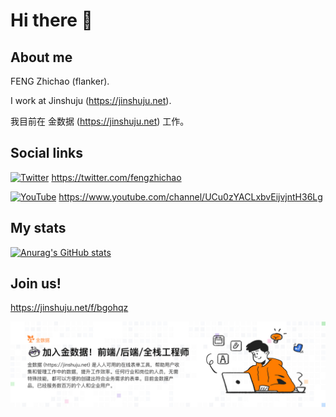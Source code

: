 # Hi there 👋

## About me

FENG Zhichao (flanker). 

I work at Jinshuju (https://jinshuju.net).

我目前在 金数据 (https://jinshuju.net) 工作。

## Social links

[![Twitter](https://img.shields.io/badge/Twitter-%231DA1F2.svg?style=for-the-badge&logo=Twitter&logoColor=white)](https://twitter.com/fengzhichao) https://twitter.com/fengzhichao

[![YouTube](https://img.shields.io/badge/YouTube-%23FF0000.svg?style=for-the-badge&logo=YouTube&logoColor=white)](https://www.youtube.com/channel/UCu0zYACLxbvEijvjntH36Lg) https://www.youtube.com/channel/UCu0zYACLxbvEijvjntH36Lg

## My stats

[![Anurag's GitHub stats](https://github-readme-stats.vercel.app/api?username=flanker)](https://github.com/flanker?tab=repositories)

## Join us!

https://jinshuju.net/f/bgohqz

[![Join Us](https://github.com/flanker/flanker/blob/main/jinshuju_is_hiring.jpg)](https://jinshuju.net/f/bgohqz)

